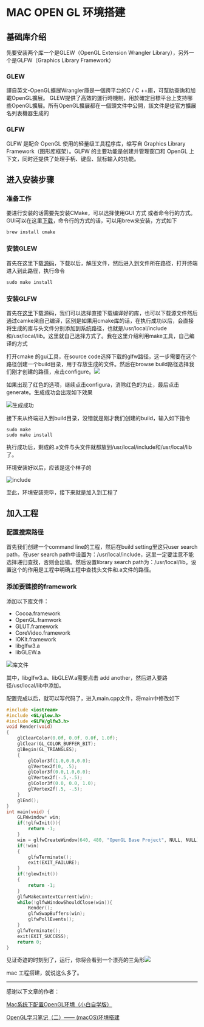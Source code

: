 
# MAC OPEN GL 环境搭建

## 基础库介绍

先要安装两个库一个是GLEW（OpenGL Extension Wrangler Library），另外一个是GLFW（Graphics Library Framework）

### GLEW 

譯自英文-OpenGL擴展Wrangler庫是一個跨平台的C / C ++庫，可幫助查詢和加載OpenGL擴展。 GLEW提供了高效的運行時機制，用於確定目標平台上支持哪些OpenGL擴展。所有OpenGL擴展都在一個頭文件中公開，該文件是從官方擴展名列表機器生成的

### GLFW

GLFW 是配合 OpenGL 使用的轻量级工具程序库，缩写自 Graphics Library Framework（图形库框架）。GLFW 的主要功能是创建并管理窗口和 OpenGL 上下文，同时还提供了处理手柄、键盘、鼠标输入的功能。

## 进入安装步骤

### 准备工作

要进行安装的话需要先安装CMake，可以选择使用GUI 方式 或者命令行的方式。GUI可以在这里[下载](https://cmake.org/download/)，命令行的方式的话，可以用brew来安装，方式如下

```shell
brew install cmake
```

### 安装GLEW

首先在这里下载[源码](http://glew.sourceforge.net/)，下载以后，解压文件，然后进入到文件所在路径，打开终端进入到此路径，执行命令

```shell
sudo make install
```

### 安装GLFW

首先在[这里](https://www.glfw.org/download.html)下载源码，我们可以选择直接下载编译好的库，也可以下载源文件然后通过camke来自己编译，区别是如果用cmake库的话，在执行成功以后，会直接将生成的库与头文件分别添加到系统路径，也就是/usr/local/include和/usr/local/lib。这里就自己选择方式了。我在这里介绍利用make工具，自己编译的方式

打开cmake 的gui工具，在source code选择下载的glfw路径，这一步需要在这个路径创建一个build目录，用于存放生成的文件。然后在browse build路径选择我们刚才创建的路径，点击configure。![](Resources/2.png)

如果出现了红色的选项，继续点击configura，消除红色的为止，最后点击generate。生成成功会出现如下效果

![生成成功](Resources/1.png)

接下来从终端进入到build目录，没错就是刚才我们创建的build，输入如下指令

```shell
sudo make
sudo make install
```

执行成功后，剩成的.a文件与头文件就都放到/usr/local/include和/usr/local/lib了。

环境安装好以后，应该是这个样子的

![include](Resources/5.png)

至此，环境安装完毕，接下来就是加入到工程了

## 加入工程

### 配置搜索路径

首先我们创建一个command line的工程，然后在build setting里这只user search path，在user search path中设置为：/usr/local/include，这里一定要注意不能选择递归查找，否则会出错。然后设置library search path为：/usr/local/lib。设置这个的作用是工程中明确工程中查找头文件和.a文件的路径。

### 添加要链接的framework

添加以下库文件：

- Cocoa.framework
- OpenGL.framwork
- GLUT.framework
- CoreVideo.framework
- IOKit.framework
- libglfw3.a
- libGLEW.a

![库文件](Resources/7.png)

其中，libglfw3.a、libGLEW.a需要点击 add another，然后进入要路径/usr/local/lib中添加。

配置完成以后，就可以写代码了，进入main.cpp文件，将main中修改如下

```c++
#include <iostream>
#include <GL/glew.h>
#include <GLFW/glfw3.h>
void Render(void)
{
    glClearColor(0.0f, 0.0f, 0.0f, 1.0f);
    glClear(GL_COLOR_BUFFER_BIT);
    glBegin(GL_TRIANGLES);
    {
        glColor3f(1.0,0.0,0.0);
        glVertex2f(0, .5);
        glColor3f(0.0,1.0,0.0);
        glVertex2f(-.5,-.5);
        glColor3f(0.0, 0.0, 1.0);
        glVertex2f(.5, -.5);
    }
    glEnd();
}
int main(void) {
    GLFWwindow* win;
    if(!glfwInit()){
        return -1;
    }
    win = glfwCreateWindow(640, 480, "OpenGL Base Project", NULL, NULL);
    if(!win)
    {
        glfwTerminate();
        exit(EXIT_FAILURE);
    }
    if(!glewInit())
    {
        return -1;
    }
    glfwMakeContextCurrent(win);
    while(!glfwWindowShouldClose(win)){
        Render();
        glfwSwapBuffers(win);
        glfwPollEvents();
    }
    glfwTerminate();
    exit(EXIT_SUCCESS);
    return 0;
}
```

见证奇迹的时刻到了，运行，你将会看到一个漂亮的三角形![](Resources/8.png)

mac 工程搭建，就说这么多了。

---

感谢以下文章的作者：

[Mac系统下配置OpenGL环境（小白自学版）](https://zhuanlan.zhihu.com/p/24529016)

[OpenGL学习笔记（二）—— (macOS)环境搭建](http://blog.shenyuanluo.com/OpenGLEnvironment.html)

